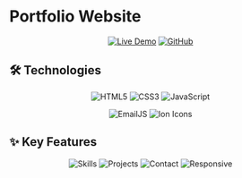 # Portfolio Website

<div align="center">
  
  [![Live Demo](https://img.shields.io/badge/Live_Demo-2ECC71?style=for-the-badge&logo=vercel&logoColor=white)](#)
  [![GitHub](https://img.shields.io/badge/GitHub-181717?style=for-the-badge&logo=github&logoColor=white)](https://github.com/bhavishkunder/portfolio-website)

</div>

## 🛠 Technologies

<div align="center">
  
  ![HTML5](https://img.shields.io/badge/HTML5-E34F26?style=flat-square&logo=html5&logoColor=white&labelColor=101010)
  ![CSS3](https://img.shields.io/badge/CSS3-1572B6?style=flat-square&logo=css3&logoColor=white&labelColor=101010)
  ![JavaScript](https://img.shields.io/badge/JavaScript-F7DF1E?style=flat-square&logo=javascript&logoColor=black&labelColor=101010)
  
  ![EmailJS](https://img.shields.io/badge/EmailJS-FF4136?style=flat-square&logo=mailgun&logoColor=white&labelColor=101010)
  ![Ion Icons](https://img.shields.io/badge/Ion_Icons-3880FF?style=flat-square&logo=ionic&logoColor=white&labelColor=101010)

</div>

## ✨ Key Features

<div align="center">
  
  ![Skills](https://img.shields.io/badge/-Interactive_Skills_Display-1abc9c?style=flat-square)
  ![Projects](https://img.shields.io/badge/-Project_Showcase-3498db?style=flat-square)
  ![Contact](https://img.shields.io/badge/-Contact_Form-e74c3c?style=flat-square)
  ![Responsive](https://img.shields.io/badge/-Responsive_Design-2ecc71?style=flat-square)

</div>
